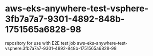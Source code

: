 # aws-eks-anywhere-test-vsphere-3fb7a7a7-9301-4892-848b-1751565a6828-98
repository for use with E2E test job aws-eks-anywhere-test-vsphere:3fb7a7a7-9301-4892-848b-1751565a6828-98
